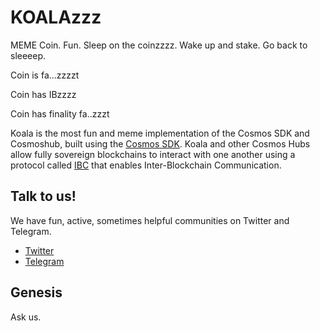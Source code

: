 # KOALAzzz

MEME Coin. Fun. Sleep on the coinzzzz. 
Wake up and stake. Go back to sleeeep.

Coin is fa...zzzzt

Coin has IBzzzz

Coin has finality fa..zzzt

Koala is the most fun and meme implementation of the Cosmos SDK and Cosmoshub, built using the [Cosmos SDK](https://github.com/cosmos/cosmos-sdk). Koala and other Cosmos Hubs allow fully sovereign blockchains to interact with one another using a protocol called [IBC](https://github.com/cosmos/ics/tree/master/ibc) that enables Inter-Blockchain Communication.

## Talk to us!

We have fun, active, sometimes helpful communities on Twitter and Telegram.

* [Twitter](https://twitter.com/koala_network)
* [Telegram](https://t.me/cosmosproject)

## Genesis

Ask us.